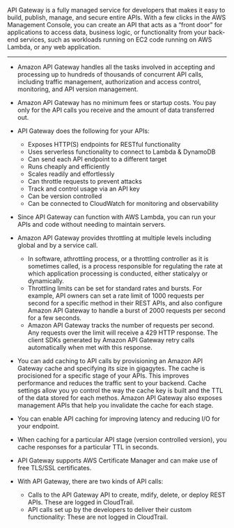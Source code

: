 
API Gateway is a fully managed service for developers that makes it easy to build, publish, manage, and secure entire APIs. With a few clicks in the AWS Management Console, you can create an API that acts as a “front door” for applications to access data, business logic, or functionality from your back-end services, such as workloads running on EC2 code running on AWS Lambda, or any web application.

---

- Amazon API Gateway handles all the tasks involved in accepting and processing up to hundreds of thousands of concurrent API calls, including traffic management, authorization and access control, monitoring, and API version management.

- Amazon API Gateway has no minimum fees or startup costs. You pay only for the API calls you receive and the amount of data transferred out.

- API Gateway does the following for your APIs:
    - Exposes HTTP(S) endpoints for RESTful functionality
    - Uses serverless functionality to connect to Lambda & DynamoDB
    - Can send each API endpoint to a different target
    - Runs cheaply and efficiently
    - Scales readily and effortlessly
    - Can throttle requests to prevent attacks
    - Track and control usage via an API key
    - Can be version controlled
    - Can be connected to CloudWatch for monitoring and observability

- Since API Gateway can function with AWS Lambda, you can run your APIs and code without needing to maintain servers.

- Amazon API Gateway provides throttling at multiple levels including global and by a service call.
  - In software, athrottling process, or a throttling controller as it is sometimes called, is a process responsible for regulating the rate at which application processing is conducted, either staticalyy or dynamically.
  - Throttling limits can be set for standard rates and bursts. For example, API owners can set a rate limit of 1000 requests per second for a specific method in their REST APIs, and also configure Amazon API Gateway to handle a burst of 2000 requests per second for a few seconds.
  - Amazon API Gateway tracks the number of requests per second. Any requests over the limit will receive a 429 HTTP response. The client SDKs generated by Amazon API Gateway retry calls automatically when met with this response.

- You can add caching to API calls by provisioning an Amazon API Gateway cache and specifying its size in gigagytes. The cache is procisioned for a specific stage of your APIs. This improves performance and reduces the traffic sent to your backend. Cache settings allow you yo control the way the cache key is built and the TTL of the data stored for each methos. Amazon API Gateway also exposes management APIs that help you invalidate the cache for each stage.

- You can enable API caching for improving latency and reducing I/O for your endpoint.

- When caching for a particular API stage (version controlled version), you cache responses for a particular TTL in seconds.

- API Gateway supports AWS Certificate Manager and can make use of free TLS/SSL certificates.

- With API Gateway, there are two kinds of API calls:
  - Calls to the API Gateway API to create, mdify, delete, or deploy REST APIs. These are logged in CloudTrail.
  - API calls set up by the developers to deliver their custom functionality: These are not logged in CloudTrail.

